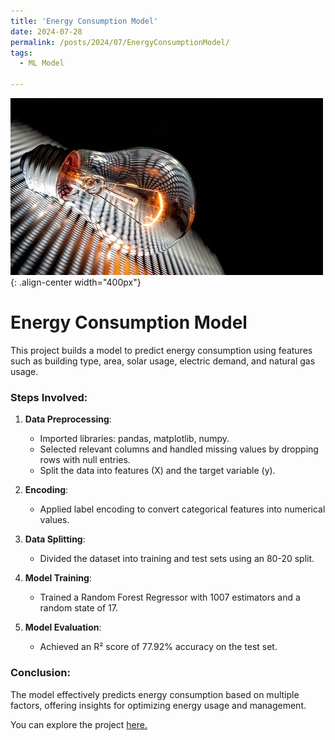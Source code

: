 ```yaml
---
title: 'Energy Consumption Model'
date: 2024-07-28
permalink: /posts/2024/07/EnergyConsumptionModel/
tags:
  - ML Model
 
---
```


![Energy Consumption](/images/Energy1.jpg){: .align-center width="400px"}

# Energy Consumption Model

This project builds a model to predict energy consumption using features such as building type, area, solar usage, electric demand, and natural gas usage.

### Steps Involved:
1. **Data Preprocessing**:
   - Imported libraries: pandas, matplotlib, numpy.
   - Selected relevant columns and handled missing values by dropping rows with null entries.
   - Split the data into features (X) and the target variable (y).

2. **Encoding**:
   - Applied label encoding to convert categorical features into numerical values.

3. **Data Splitting**:
   - Divided the dataset into training and test sets using an 80-20 split.

4. **Model Training**:
   - Trained a Random Forest Regressor with 1007 estimators and a random state of 17.

5. **Model Evaluation**:
   - Achieved an R² score of 77.92% accuracy on the test set.

### Conclusion:
The model effectively predicts energy consumption based on multiple factors, offering insights for optimizing energy usage and management.

You can explore the project [here.](https://github.com/sourize/EnergyConsumption)